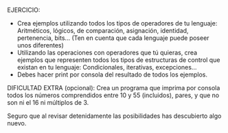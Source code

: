 
EJERCICIO:
- Crea ejemplos utilizando todos los tipos de operadores de tu lenguaje:
Aritméticos, lógicos, de comparación, asignación, identidad, pertenencia, bits...
(Ten en cuenta que cada lenguaje puede poseer unos diferentes)
- Utilizando las operaciones con operadores que tú quieras, crea ejemplos
que representen todos los tipos de estructuras de control que existan
en tu lenguaje:
Condicionales, iterativas, excepciones...
- Debes hacer print por consola del resultado de todos los ejemplos.

DIFICULTAD EXTRA (opcional):
Crea un programa que imprima por consola todos los números comprendidos
entre 10 y 55 (incluidos), pares, y que no son ni el 16 ni múltiplos de 3.

Seguro que al revisar detenidamente las posibilidades has descubierto algo nuevo.

